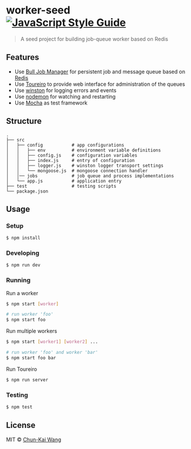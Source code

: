 # worker-seed [![JavaScript Style Guide][standardjs-image]][standardjs-url]

> A seed project for building job-queue worker based on Redis

## Features

- Use [Bull Job Manager](https://github.com/OptimalBits/bull) for persistent job and message queue based on [Redis](http://redis.io)
- Use [Toureiro](https://github.com/Epharmix/Toureiro) to provide web interface for administration of the queues
- Use [winston](https://github.com/winstonjs/winston) for logging errors and events
- Use [nodemon](https://github.com/remy/nodemon) for watching and restarting
- Use [Mocha](https://github.com/mochajs/mocha) as test framework

## Structure

```
.
├── src
│   ├── config           # app configurations
│   │   ├── env          # environment variable definitions
│   │   ├── config.js    # configuration variables
│   │   ├── index.js     # entry of configuration
│   │   ├── logger.js    # winston logger transport settings
│   │   └── mongoose.js  # mongoose connection handler
│   │── jobs             # job queue and process implementations
│   └── app.js           # application entry
├── test                 # testing scripts
└── package.json
```

## Usage

### Setup

```sh
$ npm install
```

### Developing

```sh
$ npm run dev
```

### Running

Run a worker

```sh
$ npm start [worker]

# run worker 'foo'
$ npm start foo
```

Run multiple workers

```sh
$ npm start [worker1] [worker2] ...

# run worker 'foo' and worker 'bar'
$ npm start foo bar
```

Run Toureiro

```sh
$ npm run server
```

### Testing

```sh
$ npm test
```

## License

MIT © [Chun-Kai Wang](https://github.com/chunkai1312)

[standardjs-image]: https://img.shields.io/badge/code%20style-standard-brightgreen.svg
[standardjs-url]: http://standardjs.com/
